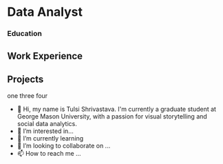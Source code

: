 # Data Analyst

### Education

## Work Experience

## Projects
one 
three
four

- 👋 Hi, my name is Tulsi Shrivastava. I'm currently a graduate student at George Mason University, with a passion for visual storytelling and social data analytics.
- 👀 I’m interested in...
- 🌱 I’m currently learning 
- 💞️ I’m looking to collaborate on ...
- 📫 How to reach me ...

<!---
tulshri/tulshri is a ✨ special ✨ repository because its `README.md` (this file) appears on your GitHub profile.
You can click the Preview link to take a look at your changes.
--->
